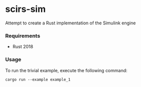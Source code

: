 # scirs-sim
Attempt to create a Rust implementation of the Simulink engine

### Requirements
- Rust 2018

### Usage
To run the trivial example, execute the following command:

```
cargo run --example example_1
```
